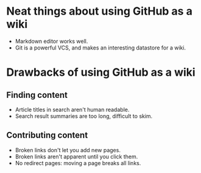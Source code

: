 # Neat things about using GitHub as a wiki
- Markdown editor works well.
- Git is a powerful VCS, and makes an interesting datastore for a wiki.

# Drawbacks of using GitHub as a wiki
## Finding content
- Article titles in search aren't human readable.
- Search result summaries are too long, difficult to skim.

## Contributing content
- Broken links don't let you add new pages.
- Broken links aren't apparent until you click them.
- No redirect pages: moving a page breaks all links.
